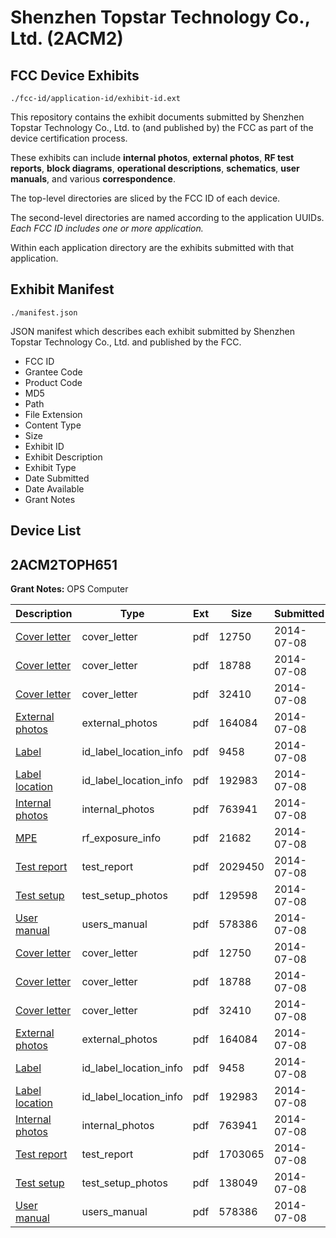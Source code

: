 # Shenzhen Topstar Technology Co., Ltd. (2ACM2)
## FCC Device Exhibits

```
./fcc-id/application-id/exhibit-id.ext
```

This repository contains the exhibit documents submitted by Shenzhen Topstar Technology Co., Ltd. to (and published by) the FCC as part of the device certification process.

These exhibits can include **internal photos**, **external photos**, **RF test reports**, **block diagrams**, **operational descriptions**, **schematics**, **user manuals**, and various **correspondence**.

The top-level directories are sliced by the FCC ID of each device.

The second-level directories are named according to the application UUIDs. *Each FCC ID includes one or more application.*

Within each application directory are the exhibits submitted with that application. 

## Exhibit Manifest

```
./manifest.json
```

JSON manifest which describes each exhibit submitted by Shenzhen Topstar Technology Co., Ltd. and published by the FCC.

- FCC ID
- Grantee Code
- Product Code
- MD5
- Path
- File Extension
- Content Type
- Size
- Exhibit ID
- Exhibit Description
- Exhibit Type
- Date Submitted
- Date Available
- Grant Notes

## Device List
## 2ACM2TOPH651
**Grant Notes:** OPS Computer

| Description | Type | Ext | Size | Submitted | Available |
| ----------- | ---- | --- | ---- | --------- | --------- |
| [Cover letter](2ACM2TOPH651/cf66fbf4a77cadd081d1d1bf7280469e/2319290.pdf) | cover_letter | pdf | 12750 | 2014-07-08 | 2014-07-09 |
| [Cover letter](2ACM2TOPH651/cf66fbf4a77cadd081d1d1bf7280469e/2319291.pdf) | cover_letter | pdf | 18788 | 2014-07-08 | 2014-07-09 |
| [Cover letter](2ACM2TOPH651/cf66fbf4a77cadd081d1d1bf7280469e/2319292.pdf) | cover_letter | pdf | 32410 | 2014-07-08 | 2014-07-09 |
| [External photos](2ACM2TOPH651/cf66fbf4a77cadd081d1d1bf7280469e/2319293.pdf) | external_photos | pdf | 164084 | 2014-07-08 | 2014-07-09 |
| [Label](2ACM2TOPH651/cf66fbf4a77cadd081d1d1bf7280469e/2319294.pdf) | id_label_location_info | pdf | 9458 | 2014-07-08 | 2014-07-09 |
| [Label location](2ACM2TOPH651/cf66fbf4a77cadd081d1d1bf7280469e/2319295.pdf) | id_label_location_info | pdf | 192983 | 2014-07-08 | 2014-07-09 |
| [Internal photos](2ACM2TOPH651/cf66fbf4a77cadd081d1d1bf7280469e/2319296.pdf) | internal_photos | pdf | 763941 | 2014-07-08 | 2014-07-09 |
| [MPE](2ACM2TOPH651/cf66fbf4a77cadd081d1d1bf7280469e/2319298.pdf) | rf_exposure_info | pdf | 21682 | 2014-07-08 | 2014-07-09 |
| [Test report](2ACM2TOPH651/cf66fbf4a77cadd081d1d1bf7280469e/2319324.pdf) | test_report | pdf | 2029450 | 2014-07-08 | 2014-07-09 |
| [Test setup](2ACM2TOPH651/cf66fbf4a77cadd081d1d1bf7280469e/2319325.pdf) | test_setup_photos | pdf | 129598 | 2014-07-08 | 2014-07-09 |
| [User manual](2ACM2TOPH651/cf66fbf4a77cadd081d1d1bf7280469e/2319326.pdf) | users_manual | pdf | 578386 | 2014-07-08 | 2014-07-09 |
| [Cover letter](2ACM2TOPH651/fdc1b3ff241db8b85f2efdfe0ab96782/2319290.pdf) | cover_letter | pdf | 12750 | 2014-07-08 | 2014-07-09 |
| [Cover letter](2ACM2TOPH651/fdc1b3ff241db8b85f2efdfe0ab96782/2319291.pdf) | cover_letter | pdf | 18788 | 2014-07-08 | 2014-07-09 |
| [Cover letter](2ACM2TOPH651/fdc1b3ff241db8b85f2efdfe0ab96782/2319292.pdf) | cover_letter | pdf | 32410 | 2014-07-08 | 2014-07-09 |
| [External photos](2ACM2TOPH651/fdc1b3ff241db8b85f2efdfe0ab96782/2319293.pdf) | external_photos | pdf | 164084 | 2014-07-08 | 2014-07-09 |
| [Label](2ACM2TOPH651/fdc1b3ff241db8b85f2efdfe0ab96782/2319294.pdf) | id_label_location_info | pdf | 9458 | 2014-07-08 | 2014-07-09 |
| [Label location](2ACM2TOPH651/fdc1b3ff241db8b85f2efdfe0ab96782/2319295.pdf) | id_label_location_info | pdf | 192983 | 2014-07-08 | 2014-07-09 |
| [Internal photos](2ACM2TOPH651/fdc1b3ff241db8b85f2efdfe0ab96782/2319296.pdf) | internal_photos | pdf | 763941 | 2014-07-08 | 2014-07-09 |
| [Test report](2ACM2TOPH651/fdc1b3ff241db8b85f2efdfe0ab96782/2319350.pdf) | test_report | pdf | 1703065 | 2014-07-08 | 2014-07-09 |
| [Test setup](2ACM2TOPH651/fdc1b3ff241db8b85f2efdfe0ab96782/2319351.pdf) | test_setup_photos | pdf | 138049 | 2014-07-08 | 2014-07-09 |
| [User manual](2ACM2TOPH651/fdc1b3ff241db8b85f2efdfe0ab96782/2319326.pdf) | users_manual | pdf | 578386 | 2014-07-08 | 2014-07-09 |
